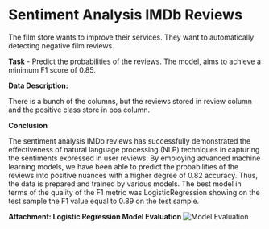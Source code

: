 # Sentiment Analysis IMDb Reviews

The film store wants to improve their services. They want to automatically detecting negative film reviews.

**Task** - Predict the probabilities of the reviews. The model, aims to achieve a minimum F1 score of 0.85.

**Data Description:**

There is a bunch of the columns, but the reviews stored in review column and the positive class store in pos column.

**Conclusion**

The sentiment analysis IMDb reviews has successfully demonstrated the effectiveness of natural language processing (NLP) techniques in capturing the sentiments expressed in user reviews. By employing advanced machine learning models, we have been able to predict the probabilities of the reviews into positive nuances with a higher degree of 0.82 accuracy.
Thus, the data is prepared and trained by various models. The best model in terms of the quality of the F1 metric was LogisticRegression showing on the test sample the F1 value equal to 0.89 on the test sample.

**Attachment: Logistic Regression Model Evaluation**
![Model Evaluation](https://github.com/nashihabdul/data_science_projects/blob/main/sentiment_analysis_imdb/model_evaluation.png)
